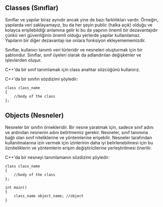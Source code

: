 ## Classes (Sınıflar)
Sınıflar ve yapılar biraz aynıdır ancak yine de bazı farklılıkları vardır. Örneğin, yapılarda veri saklayamayız, bu da her şeyin public (halka açık) olduğu ve kolayca erişilebildiği anlamına gelir ki bu da yapının önemli bir dezavantajıdır çünkü veri güvenliğinin önemli olduğu yerlerde yapılar kullanılamaz. Yapıların bir diğer dezavantajı ise onlara fonksiyon ekleyemememizdir.

Sınıflar, kullanıcı tanımlı veri türleridir ve nesneleri oluşturmak için bir şablondur. Sınıflar, sınıf üyeleri olarak da adlandırılan değişkenler ve işlevlerden oluşur.

C++'da bir sınıf tanımlamak için class anahtar sözcüğünü kullanırız.

C++'da bir sınıfın sözdizimi şöyledir:

```
class class_name
{
    //body of the class
};
```
 

## Objects (Nesneler)
Nesneler bir sınıfın örnekleridir. Bir nesne yaratmak için, sadece sınıf adını ve ardından nesnenin adını belirtmemiz gerekir. Nesneler, sınıf tanımına bağlı olan sınıf niteliklerine ve yöntemlerine erişebilir. Nesneler tarafından kullanılmalarına izin vermek için izinlerinin daha iyi belirlenebilmesi için bu özniteliklerin ve yöntemlerin erişim değiştiricilerine yerleştirilmesi önerilir.

 

C++'da bir nesneyi tanımlamanın sözdizimi şöyledir:
```
class class_name
{
    //body of the class
};

int main()
{
    class_name object_name; //object
}
```
